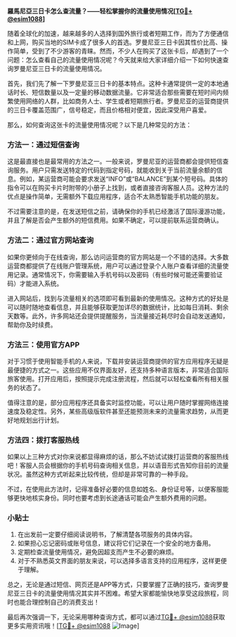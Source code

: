 **羅馬尼亞三日卡怎么查流量？——轻松掌握你的流量使用情况[[TG💪+ @esim1088](https://t.me/s/esim1088)]**

随着全球化的加速，越来越多的人选择到国外旅行或者短期工作，而为了方便通信和上网，购买当地的SIM卡成了很多人的首选。罗曼尼亚三日卡因其性价比高、操作简单，受到了不少游客的青睐。然而，不少人在购买了这张卡后，却遇到了一个问题：怎么查看自己的流量使用情况呢？今天就来给大家详细介绍一下如何快速查询罗曼尼亚三日卡的流量使用情况。

首先，我们先了解一下罗曼尼亚三日卡的基本特点。这种卡通常提供一定的本地通话时长、短信数量以及一定量的移动数据流量。它非常适合那些需要在短时间内频繁使用网络的人群，比如商务人士、学生或者短期旅行者。罗曼尼亚的运营商提供的三日卡覆盖范围广，信号稳定，而且价格相对便宜，因此深受用户喜爱。

那么，如何查询这张卡的流量使用情况呢？以下是几种常见的方法：

### 方法一：通过短信查询

这是最直接也是最常用的方法之一。一般来说，罗曼尼亚的运营商都会提供短信查询服务。用户只需发送特定的代码到指定号码，就能收到关于当前流量余额的信息。例如，某运营商可能会要求发送“INFO”或“BALANCE”到某个短号码。具体的指令可以在购买卡片时附带的小册子上找到，或者直接咨询客服人员。这种方法的优点是操作简单，无需额外下载应用程序，适合不太熟悉智能手机功能的朋友。

不过需要注意的是，在发送短信之前，请确保你的手机已经激活了国际漫游功能，并且了解是否会产生额外的短信费用。如果不确定，可以提前联系运营商确认。

### 方法二：通过官方网站查询

如果你更倾向于在线查询，那么访问运营商的官方网站是一个不错的选择。大多数运营商都提供了在线账户管理系统，用户可以通过登录个人账户查看详细的流量使用记录。通常情况下，你需要输入手机号码以及密码（有些时候可能还需要验证码）才能进入系统。

进入网站后，找到与流量相关的选项即可看到最新的使用情况。这种方式的好处是可以随时随地查看信息，并且能够获取更加详尽的数据统计，比如每日消耗、剩余天数等。此外，许多网站还会提供提醒服务，当流量接近耗尽时会自动发送通知，帮助你及时续费。

### 方法三：使用官方APP

对于习惯于使用智能手机的人来说，下载并安装运营商提供的官方应用程序无疑是最便捷的方式之一。这些应用不仅界面友好，还支持多种语言版本，非常适合国际旅客使用。打开应用后，按照提示完成注册流程，然后就可以轻松查看所有相关服务的状态了。

值得注意的是，部分应用程序还具备实时监控功能，可以让用户随时掌握网络连接速度及稳定性。另外，某些高级版软件甚至还能预测未来的流量需求趋势，从而更好地规划出行计划。

### 方法四：拨打客服热线

如果以上三种方式对你来说都显得麻烦的话，那么不妨试试拨打运营商的客服热线吧！客服人员会根据你的手机号码查询相关信息，并以语音形式告知你目前的流量状况。虽然这种方式听起来比较传统，但却是非常可靠的一种手段。

不过，在使用此方法时，记得准备好必要的信息如姓名、身份证号等，以便客服能够更快地核实身份。同时也要考虑到长途通话可能会产生额外费用的问题。

### 小贴士

1. 在出发前一定要仔细阅读说明书，了解清楚各项服务的具体内容。
2. 如果担心忘记密码或账号信息，建议将它们记录在一个安全的地方备用。
3. 定期检查流量使用情况，避免因超支而产生不必要的麻烦。
4. 对于不熟悉英文界面的朋友来说，可以选择多语言支持的应用程序，这样更便于理解。

总之，无论是通过短信、网页还是APP等方式，只要掌握了正确的技巧，查询罗曼尼亚三日卡的流量使用情况其实并不困难。希望大家都能愉快地享受这段旅程，同时也能合理控制自己的消费支出！

最后再次强调一下，无论采用哪种查询方式，都可以通过[TG💪+ @esim1088](https://t.me/s/esim1088)获取更多实用资讯哦！[[TG💪+ @esim1088](https://t.me/s/esim1088) ![Image](https://i.postimg.cc/4NQfJmqS/Snipaste-2025-05-13-00-14-12.png)]